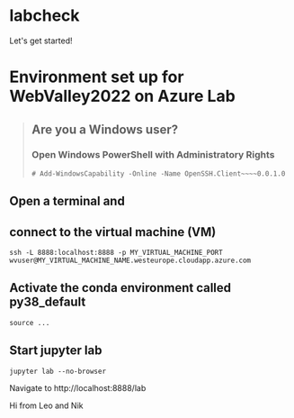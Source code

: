 # labcheck
Let's get started!


# Environment set up for WebValley2022 on Azure Lab

>## Are you a Windows user?
>### Open Windows PowerShell with Administratory Rights
>
>`# Add-WindowsCapability -Online -Name OpenSSH.Client~~~~0.0.1.0`

## Open a terminal and
## connect to the virtual machine (VM)
`ssh -L 8888:localhost:8888 -p MY_VIRTUAL_MACHINE_PORT wvuser@MY_VIRTUAL_MACHINE_NAME.westeurope.cloudapp.azure.com`

## Activate the conda environment called py38_default
`source ...`

## Start jupyter lab
`jupyter lab --no-browser`

Navigate to http://localhost:8888/lab

Hi from Leo and Nik
